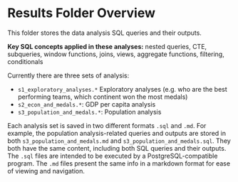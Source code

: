 # Results Folder Overview

This folder stores the data analysis SQL queries and their outputs. 

**Key SQL concepts applied in these analyses:** nested queries, CTE, subqueries, window functions, joins, views, aggregate functions, filtering, conditionals

Currently there are three sets of analysis:
* `s1_exploratory_analyses.*` Exploratory analyses (e.g. who are the best performing teams, which continent won the most medals)
* `s2_econ_and_medals.*`: GDP per capita analysis
* `s3_population_and_medals.*`: Population analysis

Each analysis set is saved in two different formats `.sql` and `.md`. For example, the population analysis-related queries and outputs are stored in both `s3_population_and_medals.md` and `s3_population_and_medals.sql`. They both have the same content, including both SQL queries and their outputs. The `.sql` files are intended to be executed by a PostgreSQL-compatible program. The `.md` files present the same info in a markdown format for ease of viewing and navigation.

